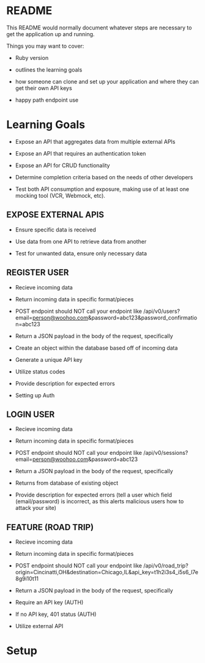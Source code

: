# README

This README would normally document whatever steps are necessary to get the
application up and running.

Things you may want to cover:

* Ruby version

* outlines the learning goals

* how someone can clone and set up your application and where they can get their own API keys

* happy path endpoint use

# Learning Goals

* Expose an API that aggregates data from multiple external APIs

* Expose an API that requires an authentication token

* Expose an API for CRUD functionality

* Determine completion criteria based on the needs of other developers

* Test both API consumption and exposure, making use of at least one mocking tool (VCR, Webmock, etc).

## EXPOSE EXTERNAL APIS

* Ensure specific data is received

* Use data from one API to retrieve data from another

* Test for unwanted data, ensure only necessary data

## REGISTER USER

* Recieve incoming data

* Return incoming data in specific format/pieces

* POST endpoint should NOT call your endpoint like /api/v0/users?email=person@woohoo.com&password=abc123&password_confirmation=abc123

* Return a JSON payload in the body of the request, specifically

* Create an object within the database based off of incoming data

* Generate a unique API key

* Utilize status codes

* Provide description for expected errors

* Setting up Auth

## LOGIN USER

* Recieve incoming data

* Return incoming data in specific format/pieces

* POST endpoint should NOT call your endpoint like /api/v0/sessions?email=person@woohoo.com&password=abc123

* Return a JSON payload in the body of the request, specifically

* Returns from database of existing object

* Provide description for expected errors (tell a user which field (email/password) is incorrect, as this alerts malicious users how to attack your site)

## FEATURE (ROAD TRIP)

* Recieve incoming data

* Return incoming data in specific format/pieces

* POST endpoint should NOT call your endpoint like /api/v0/road_trip?origin=Cincinatti,OH&destination=Chicago,IL&api_key=t1h2i3s4_i5s6_l7e8g9i10t11

* Return a JSON payload in the body of the request, specifically

* Require an API key (AUTH)

* If no API key, 401 status (AUTH)

* Utilize external API

# Setup
